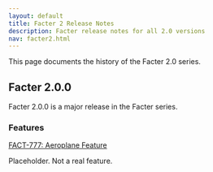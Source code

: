 ```yaml
---
layout: default
title: Facter 2 Release Notes
description: Facter release notes for all 2.0 versions
nav: facter2.html
---
```


This page documents the history of the Facter 2.0 series.

Facter 2.0.0
-----

Facter 2.0.0 is a major release in the Facter series.

### Features

[FACT-777: Aeroplane Feature](https://tickets.puppetlabs.com/browse/FACT-777)

Placeholder. Not a real feature.

